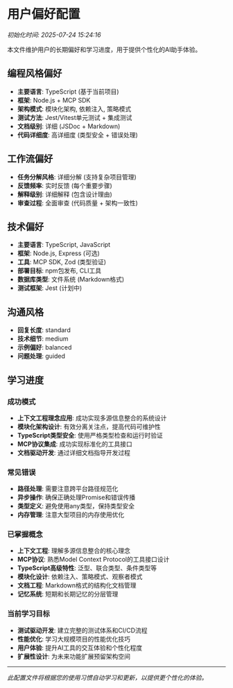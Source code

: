 # 用户偏好配置

*初始化时间: 2025-07-24 15:24:16*

本文件维护用户的长期偏好和学习进度，用于提供个性化的AI助手体验。

## 编程风格偏好

- **主要语言**: TypeScript (基于当前项目)
- **框架**: Node.js + MCP SDK
- **架构模式**: 模块化架构, 依赖注入, 策略模式
- **测试方法**: Jest/Vitest单元测试 + 集成测试
- **文档级别**: 详细 (JSDoc + Markdown)
- **代码详细度**: 高详细度 (类型安全 + 错误处理)

## 工作流偏好

- **任务分解风格**: 详细分解 (支持复杂项目管理)
- **反馈频率**: 实时反馈 (每个重要步骤)
- **解释级别**: 详细解释 (包含设计理由)
- **审查过程**: 全面审查 (代码质量 + 架构一致性)

## 技术偏好

- **主要语言**: TypeScript, JavaScript
- **框架**: Node.js, Express (可选)
- **工具**: MCP SDK, Zod (类型验证)
- **部署目标**: npm包发布, CLI工具
- **数据库类型**: 文件系统 (Markdown格式)
- **测试框架**: Jest (计划中)

## 沟通风格

- **回复长度**: standard
- **技术细节**: medium
- **示例偏好**: balanced
- **问题处理**: guided

## 学习进度

### 成功模式

- **上下文工程理念应用**: 成功实现多源信息整合的系统设计
- **模块化架构设计**: 有效分离关注点，提高代码可维护性
- **TypeScript类型安全**: 使用严格类型检查和运行时验证
- **MCP协议集成**: 成功实现标准化的工具接口
- **文档驱动开发**: 通过详细文档指导开发过程

### 常见错误

- **路径处理**: 需要注意跨平台路径规范化
- **异步操作**: 确保正确处理Promise和错误传播
- **类型定义**: 避免使用any类型，保持类型安全
- **内存管理**: 注意大型项目的内存使用优化

### 已掌握概念

- **上下文工程**: 理解多源信息整合的核心理念
- **MCP协议**: 熟悉Model Context Protocol的工具接口设计
- **TypeScript高级特性**: 泛型、联合类型、条件类型等
- **模块化设计**: 依赖注入、策略模式、观察者模式
- **文档工程**: Markdown格式的结构化文档管理
- **记忆系统**: 短期和长期记忆的分层管理

### 当前学习目标

- **测试驱动开发**: 建立完整的测试体系和CI/CD流程
- **性能优化**: 学习大规模项目的性能优化技巧
- **用户体验**: 提升AI工具的交互体验和个性化程度
- **扩展性设计**: 为未来功能扩展预留架构空间

---

*此配置文件将根据您的使用习惯自动学习和更新，以提供更个性化的体验。*
